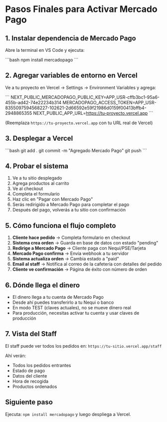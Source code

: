 # Pasos Finales para Activar Mercado Pago

## 1. Instalar dependencia de Mercado Pago

Abre la terminal en VS Code y ejecuta:

\`\`\`bash
npm install mercadopago
\`\`\`

## 2. Agregar variables de entorno en Vercel

Ve a tu proyecto en Vercel → Settings → Environment Variables y agrega:

\`\`\`
NEXT_PUBLIC_MERCADOPAGO_PUBLIC_KEY=APP_USR-cffb3bc1-95a6-455b-ad42-74e22234b314
MERCADOPAGO_ACCESS_TOKEN=APP_USR-8355097594568227-102621-2d66592e59f21986d0159f00413bffb4-2948865355
NEXT_PUBLIC_APP_URL=https://tu-proyecto.vercel.app
\`\`\`

(Reemplaza `https://tu-proyecto.vercel.app` con tu URL real de Vercel)

## 3. Desplegar a Vercel

\`\`\`bash
git add .
git commit -m "Agregado Mercado Pago"
git push
\`\`\`

## 4. Probar el sistema

1. Ve a tu sitio desplegado
2. Agrega productos al carrito
3. Ve al checkout
4. Completa el formulario
5. Haz clic en "Pagar con Mercado Pago"
6. Serás redirigido a Mercado Pago para completar el pago
7. Después del pago, volverás a tu sitio con confirmación

## 5. Cómo funciona el flujo completo

1. **Cliente hace pedido** → Completa formulario en checkout
2. **Sistema crea orden** → Guarda en base de datos con estado "pending"
3. **Redirige a Mercado Pago** → Cliente paga con Nequi/PSE/Tarjeta
4. **Mercado Pago confirma** → Envía webhook a tu servidor
5. **Sistema actualiza orden** → Cambia estado a "paid"
6. **Email al staff** → Notifica al correo de la cafetería con detalles del pedido
7. **Cliente ve confirmación** → Página de éxito con número de orden

## 6. Dónde llega el dinero

- El dinero llega a tu cuenta de Mercado Pago
- Desde ahí puedes transferirlo a tu Nequi o banco
- En modo TEST (claves actuales), no se mueve dinero real
- Para producción, necesitas activar tu cuenta y usar claves de producción

## 7. Vista del Staff

El staff puede ver todos los pedidos en: `https://tu-sitio.vercel.app/staff`

Ahí verán:
- Todos los pedidos entrantes
- Estado de pago
- Datos del cliente
- Hora de recogida
- Productos ordenados

## Siguiente paso

Ejecuta: `npm install mercadopago` y luego despliega a Vercel.
